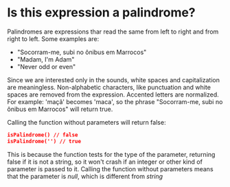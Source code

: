 # Is this expression a palindrome?

Palindromes are expressions thar read the same from left to right and from 
right to left. Some examples are:  
- "Socorram-me, subi no ônibus em Marrocos"
- "Madam, I'm Adam" 
- "Never odd or even"  

Since we are interested only in the sounds, white spaces and capitalization are meaningless. Non-alphabetic characters, like punctuation and white spaces are removed from the expression. Accented letters are normalized. For example: 'maçã' becomes 'maca', so the phrase "Socorram-me, subi no ônibus em Marrocos" will return true.   

Calling the function without parameters will return false:
```json
isPalindrome() // false
isPalindrome('') // true
```
This is because the function tests for the type of the parameter, returning false if it is not a string, so it won't crash if an integer or other kind of parameter is passed to it. Calling the function without parameters means that the parameter is *null*, which is different from *string*